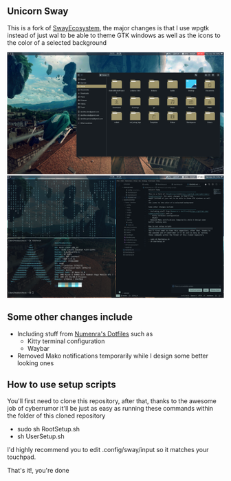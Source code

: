 Unicorn Sway
--------------------------------------------------
This is a fork of [SwayEcosystem](https://github.com/cyberrumor/SwayEcosystem), the major changes is that I use
wpgtk instead of just wal to be able to theme GTK windows as well as
the icons to the color of a selected background

<img src="/home/dani9oo/screenshot.png">

<img src="/home/dani9oo/screenshot1.png">

Some other changes include
--------------------------------------------------
- Including stuff from [Numenra's Dotfiles](https://gitlab.com/numenra/dotfiles) such as
  - Kitty terminal configuration
  - Waybar
- Removed Mako notifications temporarily while I design some better looking ones

How to use setup scripts
--------------------------------------------------
You'll first need to clone this repository, after that, thanks to the awesome job of cyberrumor it'll be just as easy as running these commands within the folder of this cloned repository

- sudo sh RootSetup.sh
- sh UserSetup.sh

I'd highly recommend you to edit .config/sway/input so it matches your touchpad.

That's it!, you're done 

